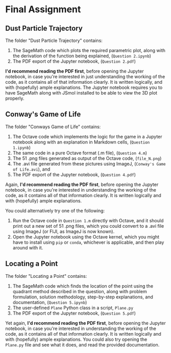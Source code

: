 # Final Assignment

## Dust Particle Trajectory
The folder "Dust Particle Trajectory" contains:
1. The SageMath code which plots the required parametric plot, along with the derivation of the function being explained, (`Question 2.ipynb`)
2. The PDF export of the Jupyter notebook, (`Question 2.pdf`)

__I'd recommend reading the PDF first__, before opening the Jupyter notebook, in case you're interested in just understanding the working of the code, as it contains all of that information clearly. It is written logically, and with (hopefully) ample explanations. The Jupyter notebook requires you to have SageMath along with JSmol installed to be able to view the 3D plot properly.

## Conway's Game of Life
The folder "Conways Game of Life" contains:
1. The Octave code which implements the logic for the game in a Jupyter notebook along with an explanation in Markdown cells, (`Question 1.ipynb`)
2. The same code in a pure Octave format (.m file), (`Question 4.m`)
3. The 51 .png files generated as output of the Octave code, (`file_N.png`)
4. The .avi file generated from these pictures using ImageJ, (`Conway's Game of Life.avi`), and
5. The PDF export of the Jupyter notebook, (`Question 4.pdf`)

Again, __I'd recommend reading the PDF first__, before opening the Jupyter notebook, in case you're interested in understanding the working of the code, as it contains all of that information clearly. It is written logically and with (hopefully) ample explanations. 

You could alternatively try one of the following:
1. Run the Octave code in `Question 1.m` directly with Octave, and it should print out a new set of 51 .png files, which you could convert to a .avi file using ImageJ (or FIJI, as ImageJ is now known).
2. Open the Jupyter notebook using the Octave kernel, which you might have to install using `pip` or `conda`, whichever is applicable, and then play around with it.

## Locating a Point
The folder "Locating a Point" contains:
1. The SageMath code which finds the location of the point using the quadrant method described in the question, along with problem formulation, solution methodology, step-by-step explanations, and documentation, (`Question 5.ipynb`)
2. The user-defined `Plane` Python class in a script, `Plane.py`
3. The PDF export of the Jupyter notebook, (`Question 5.pdf`)

Yet again, __I'd recommend reading the PDF first__, before opening the Jupyter notebook, in case you're interested in understanding the working of the code, as it contains all of that information clearly. It is written logically and with (hopefully) ample explanations. You could also try opening the `Plane.py` file and see what it does, and read the provided documentation.

